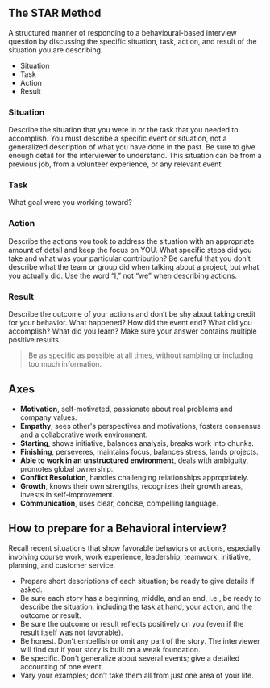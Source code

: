 ## The STAR Method
A structured manner of responding to a behavioural-based interview question by discussing the specific situation, task, action, and result of the situation you are describing.

- Situation
- Task
- Action
- Result

### Situation
Describe the situation that you were in or the task that you needed to accomplish. You must describe a specific event or situation, not a generalized description of what you have done in the past. Be sure to give enough detail for the interviewer to understand. This situation can be from a previous job, from a volunteer experience, or any relevant event.

### Task
What goal were you working toward?

### Action
Describe the actions you took to address the situation with an appropriate amount of detail and keep the focus on YOU. What specific steps did you take and what was your particular contribution? Be careful that you don’t describe what the team or group did when talking about a project, but what you actually did. Use the word “I,” not “we” when describing actions.

### Result
Describe the outcome of your actions and don’t be shy about taking credit for your behavior. What happened? How did the event end? What did you accomplish? What did you learn? Make sure your answer contains multiple positive results.

> Be as specific as possible at all times, without rambling or including too much information.

## Axes
- **Motivation**, self-motivated, passionate about real problems and company values.
- **Empathy**, sees other's perspectives and motivations, fosters consensus and a collaborative work environment.
- **Starting**, shows initiative, balances analysis, breaks work into chunks.
- **Finishing**, perseveres, maintains focus, balances stress, lands projects.
- **Able to work in an unstructured environment**, deals with ambiguity, promotes global ownership.
- **Conflict Resolution**, handles challenging relationships appropriately.
- **Growth**, knows their own strengths, recognizes their growth areas, invests in self-improvement.
- **Communication**, uses clear, concise, compelling language.

## How to prepare for a Behavioral interview?

Recall recent situations that show favorable behaviors or actions, especially involving course work, work experience, leadership, teamwork, initiative, planning, and customer service.
- Prepare short descriptions of each situation; be ready to give details if asked.
- Be sure each story has a beginning, middle, and an end, i.e., be ready to describe the situation, including the task at hand, your action, and the outcome or result.
- Be sure the outcome or result reflects positively on you (even if the result itself was not favorable).
- Be honest. Don't embellish or omit any part of the story. The interviewer will find out if your story is built on a weak foundation.
- Be specific. Don't generalize about several events; give a detailed accounting of one event.
- Vary your examples; don’t take them all from just one area of your life.
